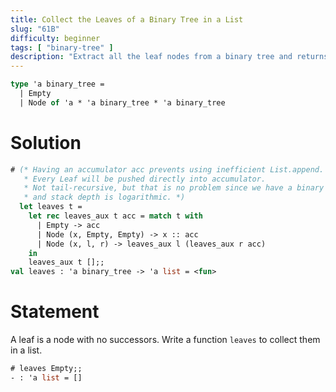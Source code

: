 ```yaml
---
title: Collect the Leaves of a Binary Tree in a List
slug: "61B"
difficulty: beginner
tags: [ "binary-tree" ]
description: "Extract all the leaf nodes from a binary tree and returns them as a list."
---
```


```ocaml
type 'a binary_tree =
  | Empty
  | Node of 'a * 'a binary_tree * 'a binary_tree
```

# Solution

```ocaml
# (* Having an accumulator acc prevents using inefficient List.append.
   * Every Leaf will be pushed directly into accumulator.
   * Not tail-recursive, but that is no problem since we have a binary tree and
   * and stack depth is logarithmic. *)
  let leaves t = 
    let rec leaves_aux t acc = match t with
      | Empty -> acc
      | Node (x, Empty, Empty) -> x :: acc
      | Node (x, l, r) -> leaves_aux l (leaves_aux r acc)
    in
    leaves_aux t [];;
val leaves : 'a binary_tree -> 'a list = <fun>
```

# Statement

A leaf is a node with no successors. Write a function `leaves` to
collect them in a list.

```ocaml
# leaves Empty;;
- : 'a list = []
```
